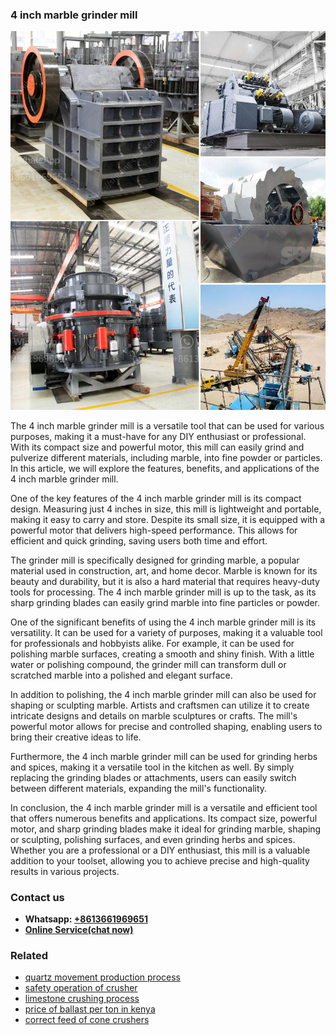 <h3>4 inch marble grinder mill</h3><img src='1708332408.jpg' alt=''><p>The 4 inch marble grinder mill is a versatile tool that can be used for various purposes, making it a must-have for any DIY enthusiast or professional. With its compact size and powerful motor, this mill can easily grind and pulverize different materials, including marble, into fine powder or particles. In this article, we will explore the features, benefits, and applications of the 4 inch marble grinder mill.</p><p>One of the key features of the 4 inch marble grinder mill is its compact design. Measuring just 4 inches in size, this mill is lightweight and portable, making it easy to carry and store. Despite its small size, it is equipped with a powerful motor that delivers high-speed performance. This allows for efficient and quick grinding, saving users both time and effort.</p><p>The grinder mill is specifically designed for grinding marble, a popular material used in construction, art, and home decor. Marble is known for its beauty and durability, but it is also a hard material that requires heavy-duty tools for processing. The 4 inch marble grinder mill is up to the task, as its sharp grinding blades can easily grind marble into fine particles or powder.</p><p>One of the significant benefits of using the 4 inch marble grinder mill is its versatility. It can be used for a variety of purposes, making it a valuable tool for professionals and hobbyists alike. For example, it can be used for polishing marble surfaces, creating a smooth and shiny finish. With a little water or polishing compound, the grinder mill can transform dull or scratched marble into a polished and elegant surface.</p><p>In addition to polishing, the 4 inch marble grinder mill can also be used for shaping or sculpting marble. Artists and craftsmen can utilize it to create intricate designs and details on marble sculptures or crafts. The mill's powerful motor allows for precise and controlled shaping, enabling users to bring their creative ideas to life.</p><p>Furthermore, the 4 inch marble grinder mill can be used for grinding herbs and spices, making it a versatile tool in the kitchen as well. By simply replacing the grinding blades or attachments, users can easily switch between different materials, expanding the mill's functionality.</p><p>In conclusion, the 4 inch marble grinder mill is a versatile and efficient tool that offers numerous benefits and applications. Its compact size, powerful motor, and sharp grinding blades make it ideal for grinding marble, shaping or sculpting, polishing surfaces, and even grinding herbs and spices. Whether you are a professional or a DIY enthusiast, this mill is a valuable addition to your toolset, allowing you to achieve precise and high-quality results in various projects.</p><h3>Contact us</h3><ul><li><strong>Whatsapp:&nbsp;<a href="https://wa.me/8613661969651">+8613661969651</a></strong></li><li><a href="https://swt.shibang-china.com/?git&amp;zhl&amp;4 inch marble grinder mill"><strong>Online Service(chat now)</strong></a></li></ul><h3>Related</h3><ul><li><a href='quartz movement production process.md'>quartz movement production process</a></li><li><a href='safety operation of crusher.md'>safety operation of crusher</a></li><li><a href='limestone crushing process.md'>limestone crushing process</a></li><li><a href='price of ballast per ton in kenya.md'>price of ballast per ton in kenya</a></li><li><a href='correct feed of cone crushers.md'>correct feed of cone crushers</a></li></ul>